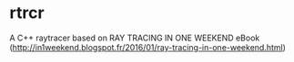 # rtrcr
A C++ raytracer based on RAY TRACING IN ONE WEEKEND eBook (http://in1weekend.blogspot.fr/2016/01/ray-tracing-in-one-weekend.html)
